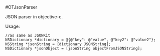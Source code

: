 #OTJsonParser

JSON parser in objective-c.  

Usage:  

```
//as same as JSONKit
NSDictionary *dictionary = @{@"key": @"value", @"key2": @"value2"};
NSString *jsonString = [dictionary JSONString];
NSDictionary *jsonObject = [jsonString objectFromJSONString];
```